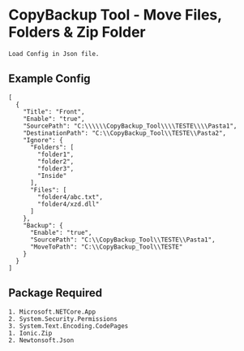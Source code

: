# CopyBackup Tool - Move Files, Folders & Zip Folder
```
Load Config in Json file.
```
## Example Config
```
[
  {
    "Title": "Front",
    "Enable": "true",
    "SourcePath": "C:\\\\\\CopyBackup_Tool\\\\TESTE\\\\Pasta1",
    "DestinationPath": "C:\\CopyBackup_Tool\\TESTE\\Pasta2",
    "Ignore": {
      "Folders": [
        "folder1",
        "folder2",
        "folder3",
        "Inside"
      ],
      "Files": [
        "folder4/abc.txt",
        "folder4/xzd.dll"
      ]
    },
    "Backup": {
      "Enable": "true",
      "SourcePath": "C:\\CopyBackup_Tool\\TESTE\\Pasta1",
      "MoveToPath": "C:\\CopyBackup_Tool\\TESTE"
    }
  }
]
```
## Package Required

	1. Microsoft.NETCore.App
	2. System.Security.Permissions
	3. System.Text.Encoding.CodePages
	1. Ionic.Zip
	2. Newtonsoft.Json
